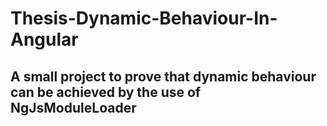 # Thesis-Dynamic-Behaviour-In-Angular

## A small project to prove that dynamic behaviour can be achieved by the use of NgJsModuleLoader
